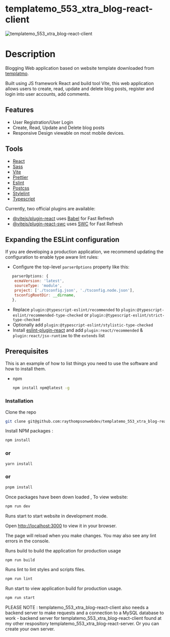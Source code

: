 # templatemo_553_xtra_blog-react-client

![templatemo_553_xtra_blog-react-client ](/)

# Description

Blogging Web application based on website template downloaded from [templatmo](https://templatemo.com/tm-553-xtra-blog).

Built using JS framework React and build tool Vite, this web application allows users to create, read, update and delete blog posts, register and login into user accounts, add comments.

## Features

- User Registration/User Login
- Create, Read, Update and Delete blog posts
- Responsive Design viewable on most mobile devices.

## Tools

- [React](https://react.dev/)
- [Sass](https://sass-lang.com/)
- [Vite](https://nodejs.org/en)
- [Prettier](https://prettier.io/)
- [Eslint](https://eslint.org/)
- [Postcss](https://postcss.org/)
- [Stylelint](https://stylelint.io/)
- [Typescript](https://www.typescriptlang.org/)

Currently, two official plugins are available:

- [@vitejs/plugin-react](https://github.com/vitejs/vite-plugin-react/blob/main/packages/plugin-react/README.md) uses [Babel](https://babeljs.io/) for Fast Refresh
- [@vitejs/plugin-react-swc](https://github.com/vitejs/vite-plugin-react-swc) uses [SWC](https://swc.rs/) for Fast Refresh

## Expanding the ESLint configuration

If you are developing a production application, we recommend updating the configuration to enable type aware lint rules:

- Configure the top-level `parserOptions` property like this:

```js
   parserOptions: {
    ecmaVersion: 'latest',
    sourceType: 'module',
    project: ['./tsconfig.json', './tsconfig.node.json'],
    tsconfigRootDir: __dirname,
   },
```

- Replace `plugin:@typescript-eslint/recommended` to `plugin:@typescript-eslint/recommended-type-checked` or `plugin:@typescript-eslint/strict-type-checked`
- Optionally add `plugin:@typescript-eslint/stylistic-type-checked`
- Install [eslint-plugin-react](https://github.com/jsx-eslint/eslint-plugin-react) and add `plugin:react/recommended` & `plugin:react/jsx-runtime` to the `extends` list

## Prerequisites

This is an example of how to list things you need to use the software and how to install them.

- npm
  ```sh
  npm install npm@latest -g
  ```

### Installation

Clone the repo

```sh
git clone git@github.com:raythompsonwebdev/templatemo_553_xtra_blog-react-client.git
```

Install NPM packages :

```sh
npm install
```

### or

```sh
yarn install
```

### or

```sh
pnpm install
```

Once packages have been down loaded , To view website:

```sh
npm run dev
```

Runs start to start website in development mode.

Open [http://localhost:3000](http://localhost:3000) to view it in your browser.

The page will reload when you make changes. You may also see any lint errors in the console.

Runs build to build the application for production usage

```sh
npm run build
```

Runs lint to lint styles and scripts files.

```sh
npm run lint
```

Run start to view application build for production usage.

```sh
npm run start
```

PLEASE NOTE : templatemo_553_xtra_blog-react-client also needs a backend server to make requests and a connection to a MySQL database to work - backend server for templatemo_553_xtra_blog-react-client found at my other respository templatemo_553_xtra_blog-react-server. Or you can create your own server.
